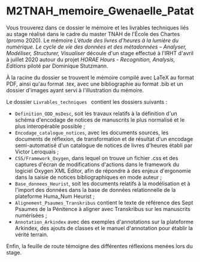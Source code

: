 # M2TNAH_memoire_Gwenaelle_Patat

Vous trouverez dans ce dossier le mémoire et les livrables techniques liés au stage réalisé dans le cadre du master TNAH de l'École des Chartes (promo 2020). Le mémoire _L’étude des livres d’heures à la lumière du numérique. Le cycle de vie des données et des métadonnées – Analyser, Modéliser, Structurer, Visualiser_ découle d'un stage effectué à l'IRHT d'avril à juillet 2020 autour du projet _HORAE Hours - Recognition, Analysis, Editions_ piloté par Dominique Stutzmann. 

À la racine du dossier se trouvent le mémoire compilé avec LaTeX au format PDF, ainsi qu'au format .tex, avec une bibliographie au format .bib et un dossier d'images ayant servi à l'illustration du mémoire. 

Le dossier ```Livrables_techniques ``` contient les dossiers suivants : 

* ```Definition_ODD_msDesc```, soit les travaux relatifs à la définition d'un schéma d'encodage de notices de manuscrits le plus normalisé et le plus interopérable possible ;
* ```Encodage_catalogue_notices```, avec les documents sources, les documents de réflexion, de transformation et de résultat d'un encodage semi-automatisé d'un catalogue de notices de livres d'heures établi par Victor Leroquais ;
* ```CSS/Framework_Oxygen```, dans lequel on trouve un fichier .css et des captures d'écran de modifications d'actions dans le framework du logiciel Oxygen XML Editor, afin de répondre à des enjeux d'ergonomie dans la saisie de notices bibliographiques en mode auteur ;
* ```Base_donnees_Heurist```, soit les documents relatifs à la modélisation et à l'import des données dans la base de données relationnelle de la plateforme Huma_Num Heurist ;
* ```Alignement_Psaumes_Transkribus``` contient le texte de référence des Sept Psaumes de la Pénitence à aligner avec Transkribus sur les manuscrits numérisées ;
* ```Annotation_Arkindex``` avec des exemples d'annotations sur la plateforme Arkindex, des ajouts de classes et le manuel d'annotation pour établir la vérité terrain.

Enfin, la feuille de route témoigne des différentes réflexions menées lors du stage. 
